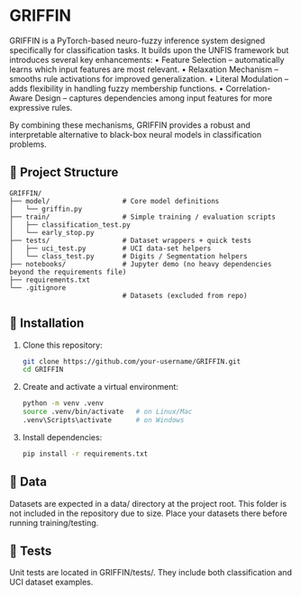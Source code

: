 # GRIFFIN

GRIFFIN is a PyTorch-based neuro-fuzzy inference system designed specifically for classification tasks.
It builds upon the UNFIS framework but introduces several key enhancements:
	•	Feature Selection – automatically learns which input features are most relevant.
	•	Relaxation Mechanism – smooths rule activations for improved generalization.
	•	Literal Modulation – adds flexibility in handling fuzzy membership functions.
	•	Correlation-Aware Design – captures dependencies among input features for more expressive rules.

By combining these mechanisms, GRIFFIN provides a robust and interpretable alternative to black-box neural models in classification problems.


## 📂 Project Structure

```` 
GRIFFIN/
├── model/                  # Core model definitions
│   └── griffin.py          
├── train/                  # Simple training / evaluation scripts
│   ├── classification_test.py
│   └── early_stop.py
├── tests/                  # Dataset wrappers + quick tests
│   ├── uci_test.py         # UCI data-set helpers
│   └── class_test.py       # Digits / Segmentation helpers
├── notebooks/              # Jupyter demo (no heavy dependencies beyond the requirements file)
├── requirements.txt
└── .gitignore
                            # Datasets (excluded from repo)

````

## 🚀 Installation

1. Clone this repository:
   ```bash
   git clone https://github.com/your-username/GRIFFIN.git
   cd GRIFFIN
   ```

2.	Create and activate a virtual environment:
    ```bash
	python -m venv .venv
    source .venv/bin/activate   # on Linux/Mac
    .venv\Scripts\activate      # on Windows
	```
3.	Install dependencies:
    ```bash
  	pip install -r requirements.txt
    ```
## 📁 Data

Datasets are expected in a data/ directory at the project root.
This folder is not included in the repository due to size.
Place your datasets there before running training/testing.

## 🧪 Tests

Unit tests are located in GRIFFIN/tests/.
They include both classification and UCI dataset examples.
